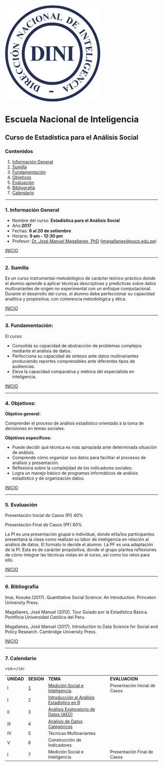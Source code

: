 ![Alt text](logo.png)

# Escuela Nacional de Inteligencia
## Curso de Estadística para el Análisis Social

<a id='beginning'></a>
### Contenidos
1. [Información General](#part1) 
2. [Sumilla](#part2) 
3. [Fundamentación](#part3) 
4. [Objetivos](#part4)  
5. [Evaluación](#part5)
6. [Bibliografía](#part6)
7. [Calendario](#part7)

____
<a id='part1'></a>
### 1. Información General


* Nombre del curso: **Estadística para el Análisis Social**
* Año:**2017**
* Fechas: **6 al 20 de setiembre**
* Horario: **9 am - 12:30 pm**
* Profesor:  <a href="http://www.pucp.edu.pe/profesor/jose-manuel-magallanes/" target="_blank">Dr. José Manuel Magallanes, PhD</a> ([jmagallanes@pucp.edu.pe](mailto:jmagallanes@pucp.edu.pe))

[INICIO](#beginning)


____
<a id='part2'></a>

### 2. Sumilla

Es un curso instrumental-metodológico de carácter teórico-práctico donde el alumno aprende a aplicar técnicas descriptivas y predictivas sobre datos multivariantes de origen no experimental con un enfoque computacional. Durante el desarrollo del curso, el alumno debe perfeccionar su capacidad analítica y propósitiva, con coherencia metodológica y ética.


[INICIO](#beginning)
____

<a id='part3'></a>

### 3. Fundamentación:

 
El curso:

* Consolida su capacidad de abstracción de problemas complejos mediante el análisis de datos.
* Perfecciona su capacidad de síntesis ante datos multivariantes produciendo reportes comprensibles ante diferentes tipos de audiencias.
* Eleva la capacidad comparativa y métrica del especialista en inteligencia.


[INICIO](#beginning)
____
<a id='part4'></a>

### 4. Objetivos:

**Objetivo general:**

Comprender el proceso de análisis estadístico orientado a la toma de decisiones en temas sociales.

**Objetivos específicos:**

* Puede decidir qué técnica es más apropiada ante determinada situación de análisis.
* Comprende cómo organizar sus datos para facilitar el procesos de análisis y presentación.
* Reflexiona sobre la complejidad de los indicadores sociales.
* Logra un manejo básico de programas informáticos de análisis estadístico y de organización datos.

[INICIO](#beginning)

____
<a id='part5'></a>


### 5. Evaluación

Presentación Inicial de Casos (PI)	40%

Presentación Final	 de Casos (PF)	60%

La PI es una presentación grupal o individual, donde el/la/los participantes presentana la clase como realizan su labor de inteligencia en relación al análisis de datos. El formato lo decide el alumno. La PF es una adaptación de la PI. Esta es de carácter propósitiva, donde el grupo plantea reflexiones de cómo integrar las técnicas vistas en el curso, así como los retos para ello.


[INICIO](#beginning)
____
<a id='part6'></a>


### 6. Bibliografía 

Imai, Kosuke.(2017). Quantitative Social Science: An Introduction. Princeton University Press.

Magallanes, José Manuel (2012). Tour Guiado por la Estadística Básica. Pontificia Universidad Católica del Peru.

Magallanes, José Manuel (2017). Introduction to Data Science for Social and Policy Research. Cambridge University Press.

[INICIO](#beginning)


____
<a id='part7'></a>

### 7. Calendario

<table>
  <tr>
    <td><b>UNIDAD</b></td>
    <td colspan="1"><b><center>SESION</center></b></td>
    <td><b>TEMA</b></td>
    <td><b>EVALUACION</b></td> </tr>
 
  <tr>
 	<td>I</td>
 	<td><a href="https://docs.google.com/presentation/d/1DizRUN2SA8_hqtz82JGFyEj06TZc4mDTKXWoQauY3ao/edit?usp=sharing" target="_blank">1</a></td>	
 	<td colspan="1"><a href="https://www.mindmeister.com/es/946288752?t=Xx3b0X4W65" target="_blank">Medición Social e Inteligencia</a>.</td>
 	<td>Presentación Inicial de Casos</td>
 </tr>
  <tr>
 	<td>I</td>
 	<td>2</td>
<td colspan="1"><a href="https://rawgit.com/InteligenciaPeru/Estadistica/master/sesion2IntroR.html" target="_blank">Introducción al Análisis Estadístico en R</a></td>
<td> </td>
 </tr>
 
  <tr>
 	<td>II</td>
 	<td>3</td>
 	<td colspan="1"><a href="https://rawgit.com/InteligenciaPeru/Estadistica/master/sesion3_AED.html" target="_blank">Análisis Exploratorio de Datos (AED)</a></td>
 	<td> </td>
 </tr>
  <tr>
 	<td>III</td>
 	<td>4</td>
 	<td colspan="1"><a href="https://rawgit.com/InteligenciaPeru/Estadistica/master/sesion4_CDA.html" target="_blank">Análisis de Datos Categóricos</a></td>
 	
 	<td></td>
 </tr>
 
  <tr>
 	<td>IV</td>
 	<td>5</td>
 	<td colspan="1">Técnicas Multivariantes</td>
 	<td></td>
 </tr>
  <tr>
 	<td>V</td>
 	<td>6</td>
 	<td colspan="1">Construcción de Indicadores</td>
 	<td> </td>
 </tr>
  <tr>
 	<td>I</td>
 	<td>7</td>
 	<td colspan="1">Medición Social e Inteligencia</td>
 	<td>Presentación Final de Casos</td>
 </tr>
 


 
 
      
</table>
